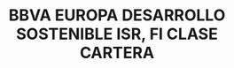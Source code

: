 ---
layout: fund
title: BBVA EUROPA DESARROLLO SOSTENIBLE ISR, FI CLASE CARTERA
isin: ES0110101005
---